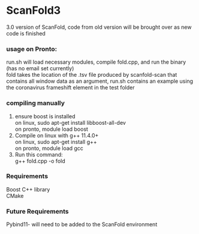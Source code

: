# ScanFold3
3.0 version of ScanFold, code from old version will be brought over as new code is finished  

### usage on Pronto:  
run.sh will load necessary modules, compile fold.cpp, and run the binary (has no email set currently)  
fold takes the location of the .tsv file produced by scanfold-scan that contains all window data as an argument, run.sh contains an example using the coronavirus frameshift element in the test folder
### compiling manually  
1. ensure boost is installed  
on linux, sudo apt-get install libboost-all-dev    
on pronto, module load boost  
2. Compile on linux with g++ 11.4.0+  
on linux, sudo apt-get install g++  
on pronto, module load gcc  
3. Run this command:  
g++ fold.cpp -o fold  
### Requirements  
Boost C++ library  
CMake  
### Future Requirements  
Pybind11- will need to be added to the ScanFold environment  
